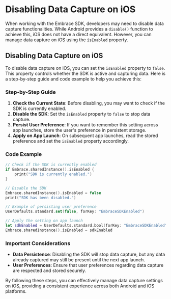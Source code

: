 # Disabling Data Capture on iOS

When working with the Embrace SDK, developers may need to disable data capture functionalities. While Android provides a `disable()` function to achieve this, iOS does not have a direct equivalent. However, you can manage data capture on iOS using the `isEnabled` property.

## Disabling Data Capture on iOS

To disable data capture on iOS, you can set the `isEnabled` property to `false`. This property controls whether the SDK is active and capturing data. Here is a step-by-step guide and code example to help you achieve this:

### Step-by-Step Guide

1. **Check the Current State**: Before disabling, you may want to check if the SDK is currently enabled.
2. **Disable the SDK**: Set the `isEnabled` property to `false` to stop data capture.
3. **Persist User Preference**: If you want to remember this setting across app launches, store the user's preference in persistent storage.
4. **Apply on App Launch**: On subsequent app launches, read the stored preference and set the `isEnabled` property accordingly.

### Code Example

```swift
// Check if the SDK is currently enabled
if Embrace.sharedInstance().isEnabled {
    print("SDK is currently enabled.")
}

// Disable the SDK
Embrace.sharedInstance().isEnabled = false
print("SDK has been disabled.")

// Example of persisting user preference
UserDefaults.standard.set(false, forKey: "EmbraceSDKEnabled")

// Apply the setting on app launch
let sdkEnabled = UserDefaults.standard.bool(forKey: "EmbraceSDKEnabled")
Embrace.sharedInstance().isEnabled = sdkEnabled
```

### Important Considerations

- **Data Persistence**: Disabling the SDK will stop data capture, but any data already captured may still be present until the next app launch.
- **User Preferences**: Ensure that user preferences regarding data capture are respected and stored securely.

By following these steps, you can effectively manage data capture settings on iOS, providing a consistent experience across both Android and iOS platforms.